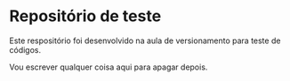 # Repositório de teste

Este respositório foi desenvolvido na aula de versionamento para teste de códigos.

Vou escrever qualquer coisa aqui para apagar depois.